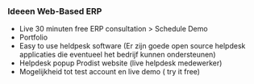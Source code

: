 ### Ideeen Web-Based ERP

* Live 30 minuten free ERP consultation > Schedule Demo
* Portfolio
* Easy to use heldpesk software (Er zijn goede open source helpdesk applicaties die eventueel het bedrijf kunnen ondersteunen)
* Helpdesk popup Prodist website (live helpdesk medewerker)
* Mogelijkheid tot test account en live demo ( try it free)
